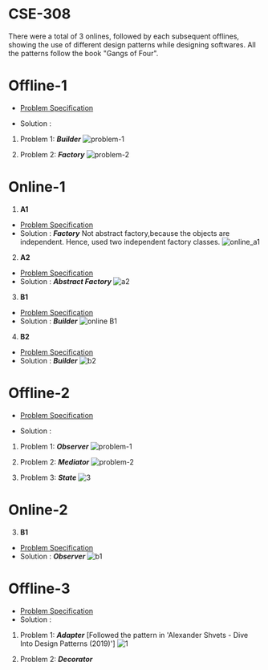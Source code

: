 # CSE-308
There were a total of 3 onlines, followed by each subsequent offlines, showing the use of different design patterns while designing softwares. All the patterns follow the book "Gangs of Four".

# Offline-1
* [Problem Specification](https://github.com/MubasshiraMusarrat/CSE-308/blob/main/Creational%20Pattern/Offline-1/Assingment%201.pdf)

* Solution : 
1. Problem 1: ***Builder***
![problem-1](https://user-images.githubusercontent.com/87219536/224553438-e2bf45f7-5afc-4cc3-8d12-f060beca862f.jpg)

2. Problem 2: ***Factory***
![problem-2](https://user-images.githubusercontent.com/87219536/223746079-c42ee437-4458-4732-9877-6fba17e679b7.jpg)

# Online-1
1. **A1**
* [Problem Specification](https://github.com/MubasshiraMusarrat/CSE-308/blob/main/Creational%20Pattern/Online-1/online_a1/CSE%20308_%20Online1%20-%20A1.pdf)
* Solution : ***Factory***  Not abstract factory,because the objects are independent. Hence, used two independent factory classes.
![online_a1](https://user-images.githubusercontent.com/87219536/224351613-68d6a692-bf66-494a-9282-fe96c88d444b.jpg)


2. **A2**
* [Problem Specification](https://github.com/MubasshiraMusarrat/CSE-308/blob/main/Creational%20Pattern/Online-1/online_a2/question.jpg)
* Solution : ***Abstract Factory*** 
![a2](https://github.com/MubasshiraMusarrat/CSE-308/assets/87219536/fa0e36f5-e803-4d38-acd2-c4d9e4c03264)


3. **B1**
* [Problem Specification](https://github.com/MubasshiraMusarrat/CSE-308/blob/main/Creational%20Pattern/Online-1/online%20B1/CSE%20308%20Online1(B1).pdf)
* Solution : ***Builder***
![online B1](https://user-images.githubusercontent.com/87219536/223748153-4b2c3229-2f30-476b-bada-82c2c9318362.jpg)


4. **B2**
* [Problem Specification](https://github.com/MubasshiraMusarrat/CSE-308/blob/main/Creational%20Pattern/Online-1/online_b2/Online1-B2.pdf)
* Solution : ***Builder***
![b2](https://github.com/MubasshiraMusarrat/CSE-308/assets/87219536/851d39ea-b4c9-4922-b491-3e3e9b901a01)


# Offline-2
* [Problem Specification](https://github.com/MubasshiraMusarrat/CSE-308/blob/main/Behavioural%20Pattern/Offline-2/Offline2.pdf)

* Solution :
1. Problem 1: ***Observer***
![problem-1](https://user-images.githubusercontent.com/87219536/224554813-28aa67b6-4ede-42a3-80dd-94cacdd12d0c.jpg)

2. Problem 2: ***Mediator***
![problem-2](https://user-images.githubusercontent.com/87219536/224555474-51021a86-e15b-425d-9eb1-a4e8f47c598f.jpg)

3. Problem 3: ***State***
![3](https://github.com/MubasshiraMusarrat/CSE-308/assets/87219536/fe83ab38-f83b-4986-9403-f5da4854a9a4)



# Online-2
3. **B1**
* [Problem Specification](https://github.com/MubasshiraMusarrat/CSE-308/blob/main/Behavioural%20Pattern/Online-2/online_b1/online%20b1.pdf)
* Solution : ***Observer***
![b1](https://github.com/MubasshiraMusarrat/CSE-308/assets/87219536/36dbac4c-6e56-4913-94e5-4c2779ca5966)


# Offline-3
* [Problem Specification](https://github.com/MubasshiraMusarrat/CSE-308/blob/main/Structural%20Pattern/Offline-3/Offline%203%20Spec.pdf)
* Solution :
1. Problem 1: ***Adapter*** [Followed the pattern in 'Alexander Shvets - Dive Into Design Patterns (2019)']
![1](https://github.com/MubasshiraMusarrat/CSE-308/assets/87219536/34143ac4-dc60-4d65-b9f9-854051322973)

2. Problem 2: ***Decorator***
